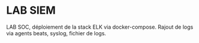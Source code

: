 # LAB SIEM
LAB SOC, déploiement de la stack ELK via docker-compose. 
Rajout de logs via agents beats, syslog, fichier de logs. 
